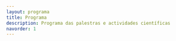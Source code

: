 ```yaml
---
layout: programa
title: Programa
description: Programa das palestras e actividades científicas
navorder: 1
---
```

